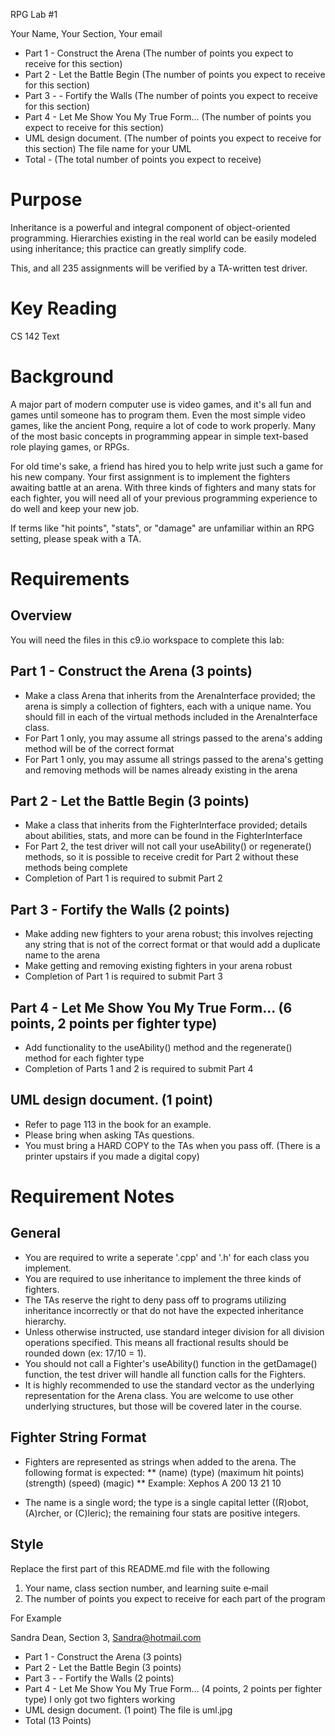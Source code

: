 RPG Lab #1

Your Name, Your Section, Your email
* Part 1 - Construct the Arena (The number of points you expect to receive for this section)
* Part 2 - Let the Battle Begin (The number of points you expect to receive for this section) 
* Part 3 - - Fortify the Walls (The number of points you expect to receive for this section)
* Part 4 - Let Me Show You My True Form... (The number of points you expect to receive for this section) 
* UML design document. (The number of points you expect to receive for this section) The file name for your UML
* Total - (The total number of points you expect to receive)

# Purpose

Inheritance is a powerful and integral component of object-oriented programming. Hierarchies existing in the real world can be easily modeled using inheritance; this practice can greatly simplify code.

This, and all 235 assignments will be verified by a TA-written test driver.

# Key Reading

CS 142 Text

# Background

A major part of modern computer use is video games, and it's all fun and games until someone has to program them. Even the most simple video games, like the ancient Pong, require a lot of code to work properly. Many of the most basic concepts in programming appear in simple text-based role playing games, or RPGs.

For old time's sake, a friend has hired you to help write just such a game for his new company. Your first assignment is to implement the fighters awaiting battle at an arena. With three kinds of fighters and many stats for each fighter, you will need all of your previous programming experience to do well and keep your new job.

If terms like "hit points", "stats", or "damage" are unfamiliar within an RPG setting, please speak with a TA.

# Requirements

## Overview

You will need the files in this c9.io workspace to complete this lab:

## Part 1 - Construct the Arena (3 points)

* Make a class Arena that inherits from the ArenaInterface provided; the arena is simply a collection of fighters, each with a unique name.  You should fill in each of the virtual methods included in the ArenaInterface class.
* For Part 1 only, you may assume all strings passed to the arena's adding method will be of the correct format
* For Part 1 only, you may assume all strings passed to the arena's getting and removing methods will be names already existing in the arena

## Part 2 - Let the Battle Begin (3 points)

* Make a class that inherits from the FighterInterface provided; details about abilities, stats, and more can be found in the FighterInterface
* For Part 2, the test driver will not call your useAbility() or regenerate() methods, so it is possible to receive credit for Part 2 without these methods being complete
* Completion of Part 1 is required to submit Part 2

## Part 3 - Fortify the Walls (2 points)

* Make adding new fighters to your arena robust; this involves rejecting any string that is not of the correct format or that would add a duplicate name to the arena
* Make getting and removing existing fighters in your arena robust
* Completion of Part 1 is required to submit Part 3

## Part 4 - Let Me Show You My True Form... (6 points, 2 points per fighter type)

* Add functionality to the useAbility() method and the regenerate() method for each fighter type
* Completion of Parts 1 and 2 is required to submit Part 4

## UML design document. (1 point)

* Refer to page 113 in the book for an example.
* Please bring when asking TAs questions.
* You must bring a HARD COPY to the TAs when you pass off. (There is a printer upstairs if you made a digital copy)

# Requirement Notes

## General

* You are required to write a seperate '.cpp' and '.h' for each class you implement.
* You are required to use inheritance to implement the three kinds of fighters. 
* The TAs reserve the right to deny pass off to programs utilizing inheritance incorrectly or that do not have the expected inheritance hierarchy.
* Unless otherwise instructed, use standard integer division for all division operations specified. This means all fractional results should be rounded down (ex: 17/10 = 1).
* You should not call a Fighter's useAbility() function in the getDamage() function, the test driver will handle all function calls for the Fighters.
* It is highly recommended to use the standard vector as the underlying representation for the Arena class. You are welcome to use other underlying structures, but those will be covered later in the course.

## Fighter String Format

* Fighters are represented as strings when added to the arena. The following format is expected:
** (name) (type) (maximum hit points) (strength) (speed) (magic)
** Example: Xephos A 200 13 21 10

* The name is a single word; the type is a single capital letter ((R)obot, (A)rcher, or (C)leric); the remaining four stats are positive integers.

## Style
Replace the first part of this README.md file with the following
1. Your name, class section number, and learning suite e‑mail
2. The number of points you expect to receive for each part of the program

For Example

Sandra Dean, Section 3, Sandra@hotmail.com
* Part 1 - Construct the Arena (3 points)
* Part 2 - Let the Battle Begin (3 points) 
* Part 3 - - Fortify the Walls (2 points)
* Part 4 - Let Me Show You My True Form... (4 points, 2 points per fighter type) I only got two fighters working
* UML design document. (1 point) The file is uml.jpg
* Total (13 Points)




